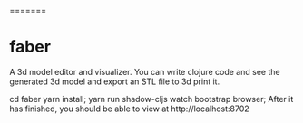 
=======
# faber
A 3d model editor and visualizer. You can write clojure code and see the generated 3d model and export an STL file to 3d print it.
 
cd faber
yarn install;
yarn run shadow-cljs  watch bootstrap browser;
After it has finished, you should be able to view at http://localhost:8702
